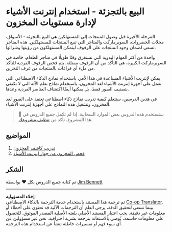 <!--
CO_OP_TRANSLATOR_METADATA:
{
  "original_hash": "22a1d6e49f2a689fe5bfa7802a7241fc",
  "translation_date": "2025-08-26T21:28:46+00:00",
  "source_file": "5-retail/README.md",
  "language_code": "ar"
}
-->
# البيع بالتجزئة - استخدام إنترنت الأشياء لإدارة مستويات المخزون

المرحلة الأخيرة قبل وصول المنتجات إلى المستهلكين هي البيع بالتجزئة - الأسواق، محلات الخضروات، السوبرماركت والمتاجر التي تبيع المنتجات للمستهلكين. هذه المتاجر تسعى لضمان وجود المنتجات على الرفوف ليتمكن المستهلكون من رؤيتها وشرائها.

واحدة من أكثر المهام اليدوية التي تستغرق وقتًا طويلًا في متاجر الطعام، خاصة في السوبرماركت الكبيرة، هي التأكد من أن الرفوف ممتلئة. يتم فحص الرفوف الفردية للتأكد من ملء أي فراغات بالمنتجات من غرف التخزين.

يمكن لإنترنت الأشياء المساعدة في هذا الأمر، باستخدام نماذج الذكاء الاصطناعي التي تعمل على أجهزة إنترنت الأشياء لعد المخزون، باستخدام نماذج تعلم الآلة التي لا تكتفي بتصنيف الصور فقط، بل يمكنها أيضًا اكتشاف العناصر الفردية وعدها.

في هذين الدرسين، ستتعلم كيفية تدريب نماذج ذكاء اصطناعي تعتمد على الصور لعد المخزون، وتشغيل هذه النماذج على أجهزة إنترنت الأشياء.

> 💁 ستستخدم هذه الدروس بعض الموارد السحابية. إذا لم تكمل جميع الدروس في هذا المشروع، تأكد من [تنظيف مشروعك](../clean-up.md).

## المواضيع

1. [تدريب كاشف المخزون](./lessons/1-train-stock-detector/README.md)
1. [فحص المخزون من جهاز إنترنت الأشياء](./lessons/2-check-stock-device/README.md)

## الشكر

تم كتابة جميع الدروس بكل ♥️ بواسطة [Jim Bennett](https://GitHub.com/JimBobBennett)

---

**إخلاء المسؤولية**:  
تم ترجمة هذا المستند باستخدام خدمة الترجمة بالذكاء الاصطناعي [Co-op Translator](https://github.com/Azure/co-op-translator). بينما نسعى لتحقيق الدقة، يرجى العلم أن الترجمات الآلية قد تحتوي على أخطاء أو معلومات غير دقيقة. يجب اعتبار المستند الأصلي بلغته الأصلية المصدر الموثوق. للحصول على معلومات حاسمة، يُوصى بالاستعانة بترجمة بشرية احترافية. نحن غير مسؤولين عن أي سوء فهم أو تفسيرات خاطئة تنشأ عن استخدام هذه الترجمة.